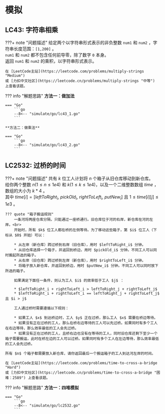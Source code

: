 # 模拟

## LC43: 字符串相乘

???+ note "问题描述"
    给定两个以字符串形式表示的非负整数 `num1` 和 `num2` ，字符串长度范围：`[1,200]` 。<br>
    `num1` 和 `num2` 都不包含任何前导零，除了数字 `0` 本身。<br>
    返回 `num1` 和 `num2` 的乘积，以字符串形式表示。

    在 [LeetCode主站](https://leetcode.com/problems/multiply-strings "Medium")
    或 [力扣中文社区](https://leetcode.cn/problems/multiply-strings "中等") 上查看该题。

??? info "解题思路"
    **方法一：做加法**

    === "Go"
        ```go
        --8<-- "simulate/go/lc43_1.go"
        ```

    **方法二：做乘法**

    === "Go"
        ```go
        --8<-- "simulate/go/lc43_2.go"
        ```

## LC2532: 过桥的时间

???+ note "问题描述"
    共有 $k$ 位工人计划将 $n$ 个箱子从旧仓库移动到新仓库。<br>
    给你两个整数 $n(1≤n≤1e4)$ 和 $k(1≤k≤1e4)$，以及一个二维整数数组 $time$ ，数组的大小为 $k * 4$ 。<br>
    其中 $time[i] = [leftToRight_i,\ pickOld_i,\ rightToLeft_i,\ putNew_i]$ 且 $1≤time[i][j]≤1e3$ 。

    ??? quote "箱子搬运规则"
        一条河将两座仓库分隔，只能通过一座桥通行。旧仓库位于河的右岸，新仓库在河的左岸。<br>
        开始时，所有 $k$ 位工人都在桥的左侧等待。为了移动这些箱子，第 $i$ 位工人（下标从 $0$ 开始）可以：

        * 从左岸（新仓库）跨过桥到右岸（旧仓库），用时 $leftToRight_i$ 分钟。
        * 从旧仓库选择一个箱子，并返回到桥边，用时 $pickOld_i$ 分钟。不同工人可以同时搬起所选的箱子。
        * 从右岸（旧仓库）跨过桥到左岸（新仓库），用时 $rightToLeft_i$ 分钟。
        * 将箱子放入新仓库，并返回到桥边，用时 $putNew_i$ 分钟。不同工人可以同时放下所选的箱子。
        
        如果满足下面任一条件，则认为工人 $i$ 的效率低于工人 $j$ ：

        * $leftToRight_i + rightToLeft_i > leftToRight_j + rightToLeft_j$
        * $leftToRight_i + rightToLeft_i == leftToRight_j + rightToLeft_j$ 且 $i > j$
        
        工人通过桥时需要遵循以下规则：

        * 如果工人 $x$ 到达桥边时，工人 $y$ 正在过桥，那么工人 $x$ 需要在桥边等待。
        * 如果没有正在过桥的工人，那么在桥右边等待的工人可以先过桥。如果同时有多个工人在右边等待，那么效率最低的工人会先过桥。
        * 如果没有正在过桥的工人，且桥右边也没有在等待的工人，同时旧仓库还剩下至少一个箱子需要搬运，此时在桥左边的工人可以过桥。如果同时有多个工人在左边等待，那么效率最低的工人会先过桥。
    
    所有 $n$ 个箱子都需要放入新仓库，请你返回最后一个搬运箱子的工人到达河左岸的时间。

    在 [LeetCode主站](https://leetcode.com/problems/time-to-cross-a-bridge "Hard")
    或 [力扣中文社区](https://leetcode.cn/problems/time-to-cross-a-bridge "困难：2589") 上查看该题。

??? info "解题思路"
    **方法一：四堆模拟**

    === "Go"
        ```go
        --8<-- "simulate/go/lc2532.go"
        ```
